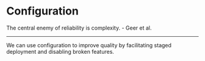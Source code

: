 # Configuration

The central enemy of reliability is complexity. -  Geer et al.

---

We can use configuration to improve quality by facilitating staged deployment and disabling broken features.
